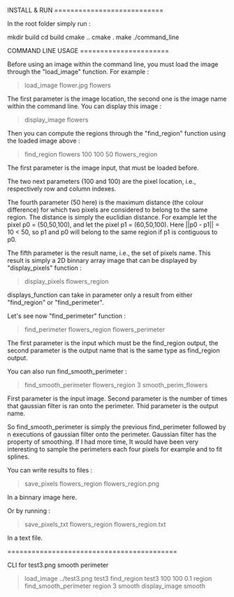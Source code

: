 INSTALL & RUN ===========================

In the root folder simply run :

mkdir build
cd build
cmake ..
cmake .
make
./command_line


COMMAND LINE USAGE ======================

Before using an image within the command line, you must load the image through
the "load_image" function.
For example :

> load_image flower.jpg flowers

The first parameter is the image location, the second one is the image name
within the command line.
You can display this image :

> display_image flowers

Then you can compute the regions through the "find_region" function using
the loaded image above :

> find_region flowers 100 100 50 flowers_region

The first parameter is the image input, that must be loaded before.

The two next parameters (100 and 100) are the pixel location, i.e., respectively row and column
indexes.

The fourth parameter (50 here) is the maximum distance (the colour difference) for which
two pixels are considered to belong to the same region. The distance is simply the euclidian distance.
For example let the pixel p0 = (50,50,100), and let the pixel p1 = (60,50,100).
Here ||p0 - p1|| = 10 < 50, so p1 and p0 will belong to the same region if p1 is contiguous
to p0.

The fifth parameter is the result name, i.e., the set of pixels name. This result is simply a 2D
binnary array image that can be displayed by "display_pixels" function :

> display_pixels flowers_region

displays_function can take in parameter only a result from either "find_region" or "find_perimeter".

Let's see now "find_perimeter" function :

> find_perimeter flowers_region flowers_perimeter

The first parameter is the input which must be the find_region output, the second parameter
is the output name that is the same type as find_region output.

You can also run find_smooth_perimeter :

> find_smooth_perimeter flowers_region 3 smooth_perim_flowers

First parameter is the input image.
Second parameter is the number of times that gaussian filter is ran onto the perimeter.
Thid parameter is the output name.

So find_smooth_perimeter is simply the previous find_perimeter followed by n executions of
gaussian filter onto the perimeter.
Gaussian filter has the property of smoothing.
If I had more time, It would have been very interesting to sample the perimeters each four pixels
for example and to fit splines.

You can write results to files :

> save_pixels flowers_region flowers_region.png

In a binnary image here.

Or by running :

> save_pixels_txt flowers_region flowers_region.txt

In a text file.

==========================================

CLI for test3.png smooth perimeter

> load_image ../test3.png test3
> find_region test3 100 100 0.1 region
> find_smooth_perimeter region 3 smooth
> display_image smooth


